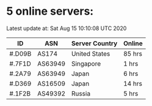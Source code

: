 # 5 online servers:

Latest update at: Sat Aug 15 10:10:08 UTC 2020

| ID | ASN | Server Country | Online |
| -- | --- | -------------- | ------ |
| #.D09B | AS174 | United States | 85 hrs |
| #.7F1D | AS63949 | Singapore | 1 hrs |
| #.2A79 | AS63949 | Japan | 6 hrs |
| #.D369 | AS16509 | Japan | 14 hrs |
| #.1F2B | AS49392 | Russia | 5 hrs |

